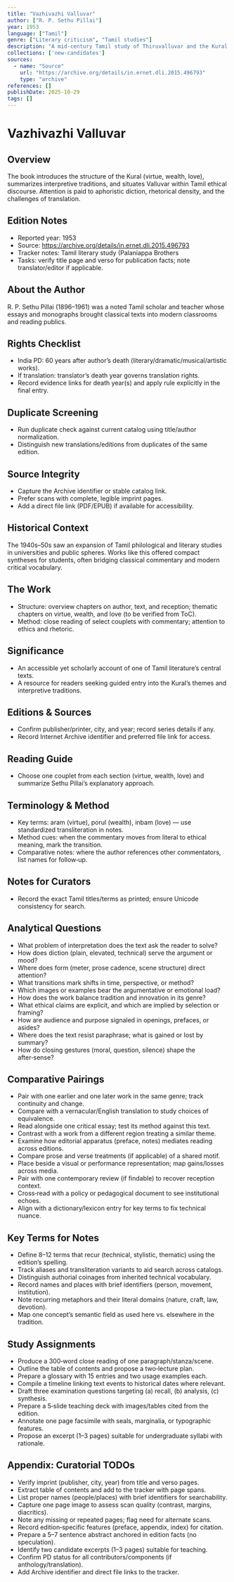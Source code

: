 ```yaml
---
title: "Vazhivazhi Valluvar"
author: ["R. P. Sethu Pillai"]
year: 1953
language: ["Tamil"]
genre: ["Literary criticism", "Tamil studies"]
description: "A mid‑century Tamil study of Thiruvalluvar and the Kural tradition. Sethu Pillai synthesizes classical commentary and modern philology to present Valluvar’s ethical vision and its reception across centuries, writing for students and serious general readers."
collections: ['new-candidates']
sources:
  - name: "Source"
    url: "https://archive.org/details/in.ernet.dli.2015.496793"
    type: "archive"
references: []
publishDate: 2025-10-29
tags: []
---
```


# Vazhivazhi Valluvar

## Overview

The book introduces the structure of the Kural (virtue, wealth, love), summarizes interpretive traditions, and situates Valluvar within Tamil ethical discourse. Attention is paid to aphoristic diction, rhetorical density, and the challenges of translation.

## Edition Notes

- Reported year: 1953
- Source: https://archive.org/details/in.ernet.dli.2015.496793
- Tracker notes: Tamil literary study (Palaniappa Brothers
- Tasks: verify title page and verso for publication facts; note translator/editor if applicable.

## About the Author

R. P. Sethu Pillai (1896–1961) was a noted Tamil scholar and teacher whose essays and monographs brought classical texts into modern classrooms and reading publics.

## Rights Checklist

- India PD: 60 years after author’s death (literary/dramatic/musical/artistic works).
- If translation: translator’s death year governs translation rights.
- Record evidence links for death year(s) and apply rule explicitly in the final entry.

## Duplicate Screening

- Run duplicate check against current catalog using title/author normalization.
- Distinguish new translations/editions from duplicates of the same edition.

## Source Integrity

- Capture the Archive identifier or stable catalog link.
- Prefer scans with complete, legible imprint pages.
- Add a direct file link (PDF/EPUB) if available for accessibility.
 
## Historical Context
 
The 1940s–50s saw an expansion of Tamil philological and literary studies in universities and public spheres. Works like this offered compact syntheses for students, often bridging classical commentary and modern critical vocabulary.
 
## The Work
 
- Structure: overview chapters on author, text, and reception; thematic chapters on virtue, wealth, and love (to be verified from ToC).
- Method: close reading of select couplets with commentary; attention to ethics and rhetoric.
 
## Significance
 
- An accessible yet scholarly account of one of Tamil literature’s central texts.
- A resource for readers seeking guided entry into the Kural’s themes and interpretive traditions.
 
## Editions & Sources
 
- Confirm publisher/printer, city, and year; record series details if any.
- Record Internet Archive identifier and preferred file link for access.
 
## Reading Guide
 
- Choose one couplet from each section (virtue, wealth, love) and summarize Sethu Pillai’s explanatory approach.

## Terminology & Method

- Key terms: aram (virtue), porul (wealth), inbam (love) — use standardized transliteration in notes.
- Method cues: when the commentary moves from literal to ethical meaning, mark the transition.
- Comparative notes: where the author references other commentators, list names for follow‑up.

## Notes for Curators

- Record the exact Tamil titles/terms as printed; ensure Unicode consistency for search.

## Analytical Questions

- What problem of interpretation does the text ask the reader to solve?
- How does diction (plain, elevated, technical) serve the argument or mood?
- Where does form (meter, prose cadence, scene structure) direct attention?
- What transitions mark shifts in time, perspective, or method?
- Which images or examples bear the argumentative or emotional load?
- How does the work balance tradition and innovation in its genre?
- What ethical claims are explicit, and which are implied by selection or framing?
- How are audience and purpose signaled in openings, prefaces, or asides?
- Where does the text resist paraphrase; what is gained or lost by summary?
- How do closing gestures (moral, question, silence) shape the after‑sense?

## Comparative Pairings

- Pair with one earlier and one later work in the same genre; track continuity and change.
- Compare with a vernacular/English translation to study choices of equivalence.
- Read alongside one critical essay; test its method against this text.
- Contrast with a work from a different region treating a similar theme.
- Examine how editorial apparatus (preface, notes) mediates reading across editions.
- Compare prose and verse treatments (if applicable) of a shared motif.
- Place beside a visual or performance representation; map gains/losses across media.
- Pair with one contemporary review (if findable) to recover reception context.
- Cross‑read with a policy or pedagogical document to see institutional echoes.
- Align with a dictionary/lexicon entry for key terms to fix technical nuance.

## Key Terms for Notes

- Define 8–12 terms that recur (technical, stylistic, thematic) using the edition’s spelling.
- Track aliases and transliteration variants to aid search across catalogs.
- Distinguish authorial coinages from inherited technical vocabulary.
- Record names and places with brief identifiers (person, movement, institution).
- Note recurring metaphors and their literal domains (nature, craft, law, devotion).
- Map one concept’s semantic field as used here vs. elsewhere in the tradition.

## Study Assignments

- Produce a 300‑word close reading of one paragraph/stanza/scene.
- Outline the table of contents and propose a two‑lecture plan.
- Prepare a glossary with 15 entries and two usage examples each.
- Compile a timeline linking text events to historical dates where relevant.
- Draft three examination questions targeting (a) recall, (b) analysis, (c) synthesis.
- Prepare a 5‑slide teaching deck with images/tables cited from the edition.
- Annotate one page facsimile with seals, marginalia, or typographic features.
- Propose an excerpt (1–3 pages) suitable for undergraduate syllabi with rationale.

## Appendix: Curatorial TODOs

- Verify imprint (publisher, city, year) from title and verso pages.
- Extract table of contents and add to the tracker with page spans.
- List proper names (people/places) with brief identifiers for searchability.
- Capture one page image to assess scan quality (contrast, margins, diacritics).
- Note any missing or repeated pages; flag need for alternate scans.
- Record edition‑specific features (preface, appendix, index) for citation.
- Prepare a 5–7 sentence abstract anchored in edition facts (no speculation).
- Identify two candidate excerpts (1–3 pages) suitable for teaching.
- Confirm PD status for all contributors/components (if anthology/translation).
- Add Archive identifier and direct file links to the tracker.
